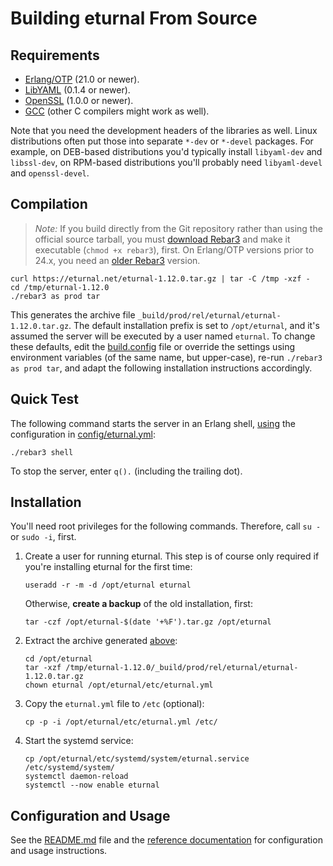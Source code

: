 # Building eturnal From Source

## Requirements

- [Erlang/OTP][1] (21.0 or newer).
- [LibYAML][2] (0.1.4 or newer).
- [OpenSSL][3] (1.0.0 or newer).
- [GCC][4] (other C compilers might work as well).

Note that you need the development headers of the libraries as well. Linux
distributions often put those into separate `*-dev` or `*-devel` packages. For
example, on DEB-based distributions you'd typically install `libyaml-dev` and
`libssl-dev`, on RPM-based distributions you'll probably need `libyaml-devel`
and `openssl-devel`.

## Compilation

> _Note:_ If you build directly from the Git repository rather than using the
> official source tarball, you must [download Rebar3][5] and make it executable
> (`chmod +x rebar3`), first. On Erlang/OTP versions prior to 24.x, you need an
> [older Rebar3][6] version.

```shell
curl https://eturnal.net/eturnal-1.12.0.tar.gz | tar -C /tmp -xzf -
cd /tmp/eturnal-1.12.0
./rebar3 as prod tar
```

This generates the archive file `_build/prod/rel/eturnal/eturnal-1.12.0.tar.gz`.
The default installation prefix is set to `/opt/eturnal`, and it's assumed the
server will be executed by a user named `eturnal`. To change these defaults,
edit the [build.config][7] file or override the settings using environment
variables (of the same name, but upper-case), re-run `./rebar3 as prod tar`, and
adapt the following installation instructions accordingly.

## Quick Test

The following command starts the server in an Erlang shell, [using][8] the
configuration in [config/eturnal.yml][9]:

```shell
./rebar3 shell
```

To stop the server, enter `q().` (including the trailing dot).

## Installation

You'll need root privileges for the following commands. Therefore, call `su -`
or `sudo -i`, first.

1.  Create a user for running eturnal. This step is of course only required if
    you're installing eturnal for the first time:

    ```shell
    useradd -r -m -d /opt/eturnal eturnal
    ```

    Otherwise, **create a backup** of the old installation, first:

    ```shell
    tar -czf /opt/eturnal-$(date '+%F').tar.gz /opt/eturnal
    ```

2.  Extract the archive generated [above](#compilation):

    ```shell
    cd /opt/eturnal
    tar -xzf /tmp/eturnal-1.12.0/_build/prod/rel/eturnal/eturnal-1.12.0.tar.gz
    chown eturnal /opt/eturnal/etc/eturnal.yml
    ```

3.  Copy the `eturnal.yml` file to `/etc` (optional):

    ```shell
    cp -p -i /opt/eturnal/etc/eturnal.yml /etc/
    ```

4.  Start the systemd service:

    ```shell
    cp /opt/eturnal/etc/systemd/system/eturnal.service /etc/systemd/system/
    systemctl daemon-reload
    systemctl --now enable eturnal
    ```

## Configuration and Usage

See the [README.md][10] file and the [reference documentation][11] for
configuration and usage instructions.

 [1]: https://www.erlang.org
 [2]: https://pyyaml.org/wiki/LibYAML
 [3]: https://www.openssl.org
 [4]: https://gcc.gnu.org
 [5]: https://s3.amazonaws.com/rebar3/rebar3
 [6]: https://github.com/erlang/rebar3/releases/download/3.15.2/rebar3
 [7]: https://github.com/processone/eturnal/blob/1.12.0/build.config
 [8]: https://github.com/processone/eturnal/blob/1.12.0/config/shell.config
 [9]: https://github.com/processone/eturnal/blob/1.12.0/config/eturnal.yml
[10]: https://github.com/processone/eturnal/blob/1.12.0/README.md
[11]: https://eturnal.net/documentation/
